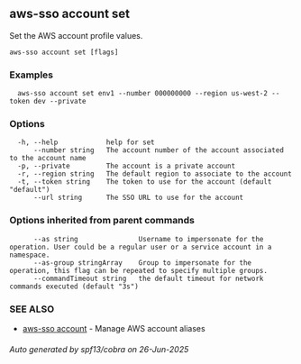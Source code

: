 ## aws-sso account set

Set the AWS account profile values.

```
aws-sso account set [flags]
```

### Examples

```
  aws-sso account set env1 --number 000000000 --region us-west-2 --token dev --private
```

### Options

```
  -h, --help            help for set
      --number string   The account number of the account associated to the account name
  -p, --private         The account is a private account
  -r, --region string   The default region to associate to the account
  -t, --token string    The token to use for the account (default "default")
      --url string      The SSO URL to use for the account
```

### Options inherited from parent commands

```
      --as string               Username to impersonate for the operation. User could be a regular user or a service account in a namespace.
      --as-group stringArray    Group to impersonate for the operation, this flag can be repeated to specify multiple groups.
      --commandTimeout string   the default timeout for network commands executed (default "3s")
```

### SEE ALSO

* [aws-sso account](aws-sso_account.md)	 - Manage AWS account aliases

###### Auto generated by spf13/cobra on 26-Jun-2025
